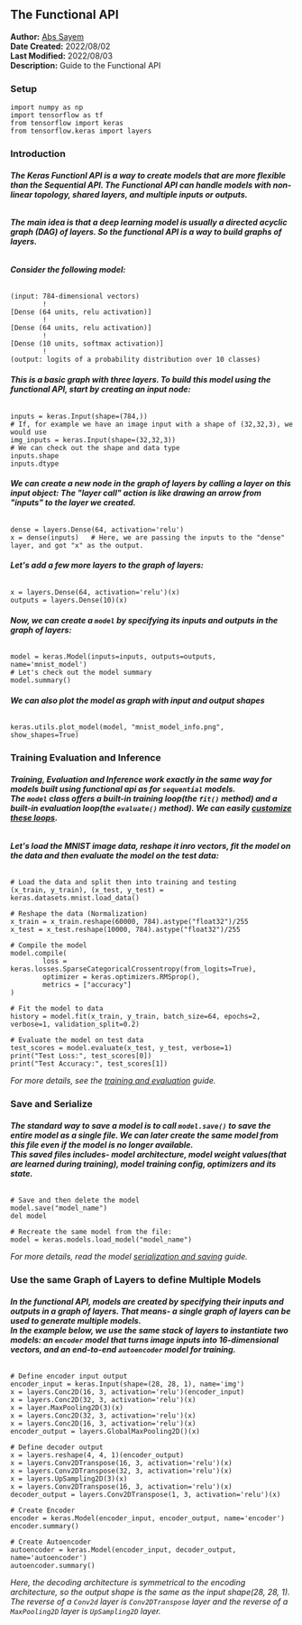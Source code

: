 ## **The Functional API**
**Author:** [Abs Sayem](https://github.com/abs-sayem)<br>
**Date Created:** 2022/08/02<br>
**Last Modified:** 2022/08/03<br>
**Description:** Guide to the Functional API

### **Setup**
```
import numpy as np
import tensorflow as tf
from tensorflow import keras
from tensorflow.keras import layers
```

### **Introduction**
###### **The **Keras Functionl API** is a way to create models that are more flexible than the Sequential API. The Functional API can handle models with non-linear topology, shared layers, and multiple inputs or outputs.**
###### **The main idea is that a deep learning model is usually a directed acyclic graph (DAG) of layers. So the functional API is a way to build ***graphs of layers***.**

###### **Consider the following model:**
```
(input: 784-dimensional vectors)
        !
[Dense (64 units, relu activation)]
        !
[Dense (64 units, relu activation)]
        !
[Dense (10 units, softmax activation)]
        !
(output: logits of a probability distribution over 10 classes)
```
###### **This is a basic graph with three layers. To build this model using the functional API, start by creating an input node:**
```
inputs = keras.Input(shape=(784,))
# If, for example we have an image input with a shape of (32,32,3), we would use
img_inputs = keras.Input(shape=(32,32,3))
# We can check out the shape and data type
inputs.shape
inputs.dtype
```
###### **We can create a new node in the graph of layers by calling a layer on this input object: The "layer call" action is like drawing an arrow from "inputs" to the layer we created.**
```
dense = layers.Dense(64, activation='relu')
x = dense(inputs)   # Here, we are passing the inputs to the "dense" layer, and got "x" as the output.
```
###### **Let's add a few more layers to the graph of layers:**
```
x = layers.Dense(64, activation='relu')(x)
outputs = layers.Dense(10)(x)
```
###### **Now, we can create a `model` by specifying its inputs and outputs in the graph of layers:**
```
model = keras.Model(inputs=inputs, outputs=outputs, name='mnist_model')
# Let's check out the model summary
model.summary()
```
###### **We can also plot the model as graph with input and output shapes**
```
keras.utils.plot_model(model, "mnist_model_info.png", show_shapes=True)
```

### **Training Evaluation and Inference**
###### **Training, Evaluation and Inference work exactly in the same way for models built using functional api as for `sequential` models.<br>The `model` class offers a built-in training loop(the `fit()` method) and a built-in evaluation loop(the `evaluate()` method). We can easily [customize these loops](https://keras.io/guides/customizing_what_happens_in_fit/).**
###### **Let's load the MNIST image data, reshape it inro vectors, fit the model on the data and then evaluate the model on the test data:**
```
# Load the data and split then into training and testing
(x_train, y_train), (x_test, y_test) = keras.datasets.mnist.load_data()

# Reshape the data (Normalization)
x_train = x_train.reshape(60000, 784).astype("float32")/255
x_test = x_test.reshape(10000, 784).astype("float32")/255

# Compile the model
model.compile(
        loss = keras.losses.SparseCategoricalCrossentropy(from_logits=True),
        optimizer = keras.optimizers.RMSprop(),
        metrics = ["accuracy"]
)

# Fit the model to data
history = model.fit(x_train, y_train, batch_size=64, epochs=2, verbose=1, validation_split=0.2)

# Evaluate the model on test data
test_scores = model.evaluate(x_test, y_test, verbose=1)
print("Test Loss:", test_scores[0])
print("Test Accuracy:", test_scores[1])
```
*For more details, see the [training and evaluation](https://keras.io/guides/making_new_layers_and_models_via_subclassing/) guide.*

### **Save and Serialize**
###### **The standard way to save a model is to call `model.save()` to save the entire model as a single file. We can later create the same model from this file even if the model is no longer available.<br>This saved files includes- model architecture, model weight values(that are learned during training), model training config, optimizers and its state.**
```
# Save and then delete the model
model.save("model_name")
del model

# Recreate the same model from the file:
model = keras.models.load_model("model_name")
```
*For more details, read the model [serialization and saving](https://keras.io/guides/serialization_and_saving/) guide.*

### Use the same Graph of Layers to define Multiple Models
###### **In the functional API, models are created by specifying their inputs and outputs in a graph of layers. That means- a single graph of layers can be used to generate multiple models.<br>In the example below, we use the same stack of layers to instantiate two models: an `encoder` model that turns image inputs into 16-dimensional vectors, and an end-to-end `autoencoder` model for training.**
```
# Define encoder input output
encoder_input = keras.Input(shape=(28, 28, 1), name='img')
x = layers.Conc2D(16, 3, activation='relu')(encoder_input)
x = layers.Conc2D(32, 3, activation='relu')(x)
x = layer.MaxPooling2D(3)(x)
x = layers.Conc2D(32, 3, activation='relu')(x)
x = layers.Conc2D(16, 3, activation='relu')(x)
encoder_output = layers.GlobalMaxPooling2D()(x)

# Define decoder output
x = layers.reshape(4, 4, 1)(encoder_output)
x = layers.Conv2DTranspose(16, 3, activation='relu')(x)
x = layers.Conv2DTranspose(32, 3, activation='relu')(x)
x = layers.UpSampling2D(3)(x)
x = layers.Conv2DTranspose(16, 3, activation='relu')(x)
decoder_output = layers.Conv2DTranspose(1, 3, activation='relu')(x)

# Create Encoder
encoder = keras.Model(encoder_input, encoder_output, name='encoder')
encoder.summary()

# Create Autoencoder
autoencoder = keras.Model(encoder_input, decoder_output, name='autoencoder')
autoencoder.summary()
```
*Here, the decoding architecture is symmetrical to the encoding architecture, so the output shape is the same as the input shape(28, 28, 1).<br>The reverse of a `Conv2d` layer is `Conv2DTranspose` layer and the reverse of a `MaxPooling2D` layer is `UpSampling2D` layer.*